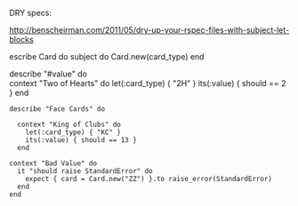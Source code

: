DRY specs:

http://benscheirman.com/2011/05/dry-up-your-rspec-files-with-subject-let-blocks

escribe Card do
  subject do
    Card.new(card_type)
  end
  
  describe "#value" do  
    context "Two of Hearts" do
      let(:card_type) { "2H" }
      its(:value) { should == 2 }
    end
  
    describe "Face Cards" do  
    
      context "King of Clubs" do
        let(:card_type) { "KC" }
        its(:value) { should == 13 }
      end

    context "Bad Value" do
      it "should raise StandardError" do
        expect { card = Card.new("ZZ") }.to raise_error(StandardError)
      end
    end

        
